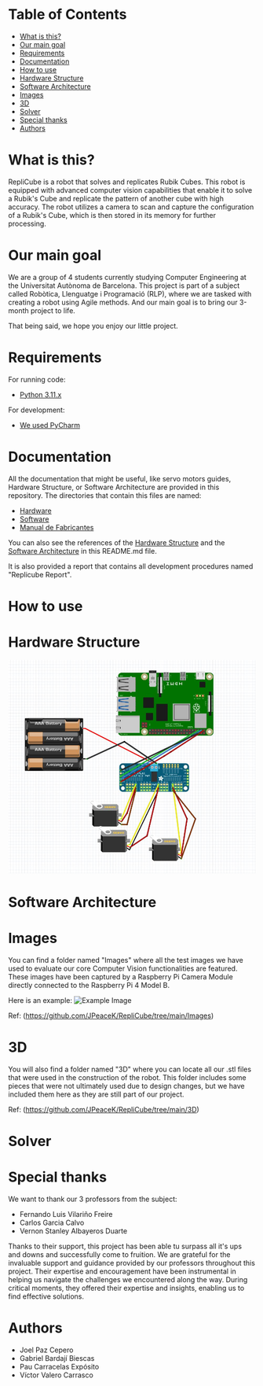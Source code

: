 # Table of Contents
   * [What is this?](#what-is-this)
   * [Our main goal](#our-main-goal)
   * [Requirements](#requirements)
   * [Documentation](#documentation)
   * [How to use](#how-to-use)
   * [Hardware Structure](hardware-structure)
   * [Software Architecture](software-architecture)
   * [Images](#images)
   * [3D](#3d)
   * [Solver](#solver)
   * [Special thanks](#special-thanks)
   * [Authors](#authors)
   



# What is this?
RepliCube is a robot that solves and replicates Rubik Cubes. This robot is equipped with advanced computer vision capabilities that enable it to solve a Rubik's Cube and replicate the pattern of another cube with high accuracy. The robot utilizes a camera to scan and capture the configuration of a Rubik's Cube, which is then stored in its memory for further processing. 

# Our main goal
  
We are a group of 4 students currently studying Computer Engineering at the Universitat Autònoma de Barcelona.  This project is part of a subject called Robòtica, Llenguatge i Programació (RLP), where we are tasked with creating a robot using Agile methods. And our main goal is to bring our 3-month project to life. 

That being said, we hope you enjoy our little project. 

# Requirements
For running code:
 - [Python 3.11.x](https://www.python.org/)

For development:
 - [We used PyCharm](https://www.jetbrains.com/es-es/pycharm/)

# Documentation
All the documentation that might be useful, like servo motors guides, Hardware Structure, or Software Architecture are provided in this repository. The directories that contain this files are named:

 - [Hardware](https://github.com/JPeaceK/RepliCube/tree/main/Hardware)
 - [Software]()
 - [Manual de Fabricantes](https://github.com/JPeaceK/RepliCube/tree/main/Manuales%20de%20Fabricantes)

You can also see the references of the [Hardware Structure](hardware-structure) and the [Software Architecture](software-architecture) in this README.md file.

It is also provided a report that contains all development procedures named "Replicube Report".

# How to use

# Hardware Structure
![Hardware Structure](https://github.com/JPeaceK/RepliCube/blob/main/Hardware/Hardware.jpg)

# Software Architecture

# Images
You can find a folder named "Images" where all the test images we have used to evaluate our core Computer Vision functionalities are featured. These images have been captured by a Raspberry Pi Camera Module directly connected to the Raspberry Pi 4 Model B.

Here is an example:
![Example Image](https://github.com/JPeaceK/RepliCube/blob/main/Images/CubeD.jpg)

Ref: (https://github.com/JPeaceK/RepliCube/tree/main/Images)

# 3D
You will also find a folder named "3D" where you can locate all our .stl files that were used in the construction of the robot. This folder includes some pieces that were not ultimately used due to design changes, but we have included them here as they are still part of our project.


Ref: (https://github.com/JPeaceK/RepliCube/tree/main/3D)

# Solver


# Special thanks
We want to thank our 3 professors from the subject:

 - Fernando Luis Vilariño Freire
 - Carlos Garcia Calvo
 - Vernon Stanley Albayeros Duarte

Thanks to their support, this project has been able tu surpass all it's ups and downs and successfully come to fruition. We are grateful for the invaluable support and guidance provided by our professors throughout this project. Their expertise and encouragement have been instrumental in helping us navigate the challenges we encountered along the way. During critical moments, they offered their expertise and insights, enabling us to find effective solutions.

# Authors
- Joel Paz Cepero
- Gabriel Bardají Biescas
- Pau Carracelas Expósito
- Víctor Valero Carrasco
